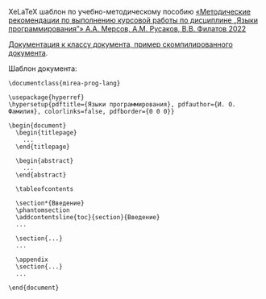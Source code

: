 XeLaTeX шаблон по учебно-методическому пособию [&laquo;Методические рекомендации по выполнению курсовой работы по дисциплине &#8222;Языки программирования&#8221;&raquo; А.А.&nbsp;Мерсов, А.М.&nbsp;Русаков, В.В.&nbsp;Филатов 2022](https://library.mirea.ru/share/4488)

[Документация к классу документа, пример скомпилированного документа](/document.pdf).

Шаблон документа:
```TeX
\documentclass{mirea-prog-lang}

\usepackage{hyperref}
\hypersetup{pdftitle={Языки программирования}, pdfauthor={И. О. Фамилия}, colorlinks=false, pdfborder={0 0 0}}

\begin{document}
  \begin{titlepage}
    ...
  \end{titlepage}
  
  \begin{abstract}
    ...
  \end{abstract}
  
  \tableofcontents
  
  \section*{Введение}
  \phantomsection 
  \addcontentsline{toc}{section}{Введение}
  ...
  
  \section{...}
  ...
  
  \appendix
  \section{...}
  ...
  
\end{document}
```